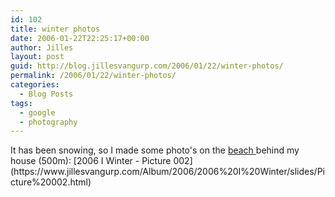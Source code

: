 ```yaml
---
id: 102
title: winter photos
date: 2006-01-22T22:25:17+00:00
author: Jilles
layout: post
guid: http://blog.jillesvangurp.com/2006/01/22/winter-photos/
permalink: /2006/01/22/winter-photos/
categories:
  - Blog Posts
tags:
  - google
  - photography
---
```

<p>It has been snowing, so I made some photo's on the <a href="http://maps.google.com/?ll=60.169012,24.912143&spn=0.018743,0.041628&t=k">beach </a>behind my house (500m): [2006 I Winter - Picture 002](https://www.jillesvangurp.com/Album/2006/2006%20I%20Winter/slides/Picture%20002.html)  
<blockquote></blockquote>
